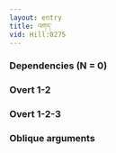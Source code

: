 ```yaml
---
layout: entry
title: འགད་
vid: Hill:0275
---
```

### Dependencies (N = 0)


### Overt 1-2


### Overt 1-2-3


### Oblique arguments
